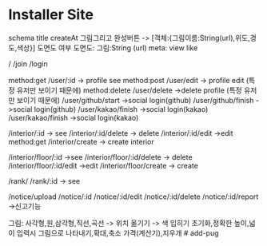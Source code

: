 # Installer Site

<!-- 인테리어 -->

schema
title
createAt
그림그리고 완성버튼 -> [객체:{그림이름:String(url),위도,경도,색상}]
도면도 여부
도면도: 그림:String (url)
meta:
view
like

<!-- global -->

/
/join
/login

<!-- user -->

method:get /user/:id -> profile see
method:post /user/edit -> profile edit (특정 유저만 보이기 때문에)
method:delete /user/delete ->delete profile (특정 유저만 보이기 때문에)
/user/github/start ->social login(github)
/user/github/finish ->social login(github)
/user/kakao/finish ->social login(kakao)
/user/kakao/finish ->social login(kakao)

<!-- 도면X -->

/interior/:id -> see
/interior/:id/delete -> delete
/interior/:id/edit ->edit
method:get /interior/create -> create interior

<!-- 도면존재 -->

/interior/floor/:id ->see
/interior/floor/:id/delete -> delete
/interior/floor/:id/edit ->edit
/interior/floor/create -> create

<!-- ranking -->

/rank/
/rank/:id -> see

<!-- notice -->

/notice/upload
/notice/:id
/notice/:id/edit
/notice/:id/delete
/notice/:id/report ->신고기능

<!-- function -->

그림: 사각형,원,삼각형,직선,곡선 -> 위치 옮기기 -> 색 입히기
초기화,정확한 높이,넓이 입력시 그림으로 나타내기,확대,축소
가격(계산기),지우개
#   a d d - p u g  
 